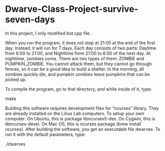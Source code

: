 # Dwarve-Class-Project-survive-seven-days

In this project, I only modified bot.cpp file.

When you run the program, it does not stop at 21:00 at the end of the first day. Instead, it will run for 7 days.
Each day consists of two parts:  Daytime from 6:00 to 21:00, and Nighttime from 21:00 to 6:00 of the next day. 
At nighttime, zombies come. There are two types of them: ZOMBIE and PUMPKIN_ZOMBIE. You cannot attack them, 
but they cannot go through fences, so it can be a good idea to build a shelter. In the morning, all zombies quickly die,
and pumpkin zombies leave pumpkins that can be picked up.

To compile the program, go to that directory, and while inside of it, type:

make

Building this software requires development files for “ncurses” library. They are already installed on the Linux Lab computers. 
To setup your own computer: On Ubuntu, this is package libncurses5-dev. On Cygwin, this is libncurses-devel.
On Mac OS, this is ncurses package (brew install ncurses).
After building the software, you get an executable file dwarves. To run it with the default parameters, type:

./dwarves
